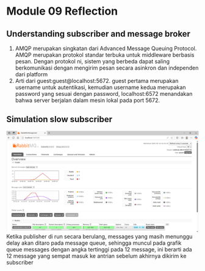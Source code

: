 # Module 09 Reflection

## Understanding subscriber and message broker

1. AMQP merupakan singkatan dari Advanced Message Queuing Protocol. AMQP merupakan protokol standar terbuka untuk 
   middleware berbasis pesan. Dengan protokol ni, sistem yang berbeda dapat saling berkomunikasi dengan mengirim pesan
   secara asinkron dan independen dari platform
2. Arti dari guest:guest@localhost:5672. guest pertama merupakan username untuk autentikasi, kemudian username kedua
   merupakan password yang sesuai dengan password, localhost:6572 menandakan bahwa server berjalan dalam mesin lokal pada
   port 5672.

## Simulation slow subscriber

![slow subscriber chart screenshot](/assets/images/rabbitmq_queue_chart.png)
Ketika publisher di run secara berulang, messages yang masih menunggu delay akan ditaro pada message queue, sehingga muncul
pada grafik queue messages dengan angka tertinggi pada 12 message, ini berarti ada 12 message yang sempat masuk ke
antrian sebelum akhirnya dikirim ke subscriber